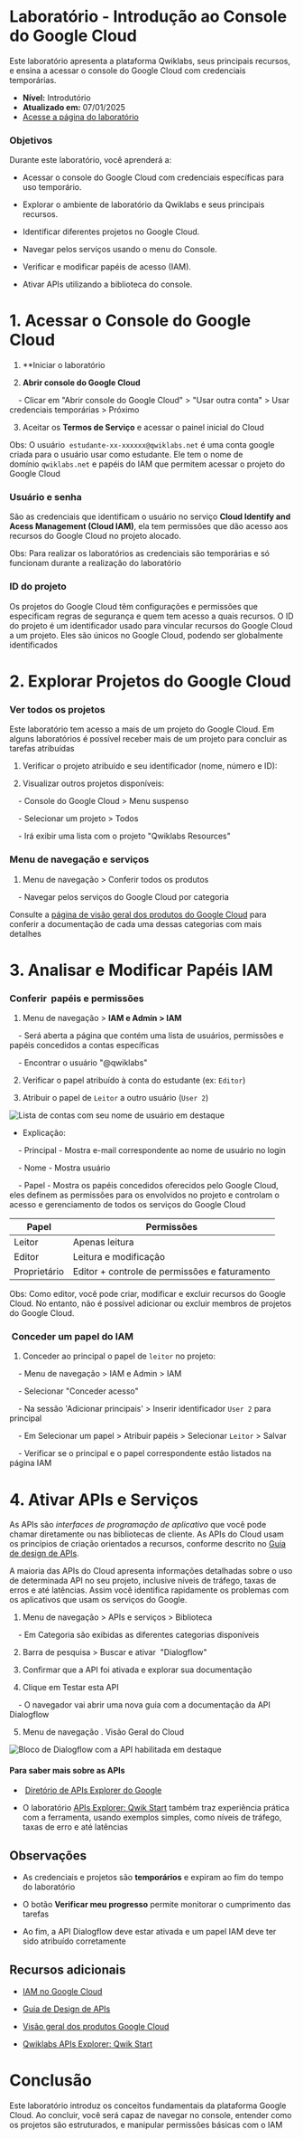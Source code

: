 # Laboratório - Introdução ao Console do Google Cloud

Este laboratório apresenta a plataforma Qwiklabs, seus principais recursos, e ensina a acessar o console do Google Cloud com credenciais temporárias.
- **Nível:** Introdutório
- **Atualizado em:** 07/01/2025
- [Acesse a página do laboratório](https://www.cloudskillsboost.google)

### Objetivos

Durante este laboratório, você aprenderá a:

- Acessar o console do Google Cloud com credenciais específicas para uso temporário.

- Explorar o ambiente de laboratório da Qwiklabs e seus principais recursos.

- Identificar diferentes projetos no Google Cloud.

- Navegar pelos serviços usando o menu do Console.

- Verificar e modificar papéis de acesso (IAM).

- Ativar APIs utilizando a biblioteca do console.

  

# 1. Acessar o Console do Google Cloud

1. **Iniciar o laboratório

2. **Abrir console do Google Cloud**

    - Clicar em "Abrir console do Google Cloud" > "Usar outra conta" > Usar credenciais temporárias > Próximo

3. Aceitar os **Termos de Serviço** e acessar o painel inicial do Cloud

  

Obs: O usuário  `estudante-xx-xxxxxx@qwiklabs.net` é uma conta google criada para o usuário usar como estudante. Ele tem o nome de domínio `qwiklabs.net` e papéis do IAM que permitem acessar o projeto do Google Cloud

  

### Usuário e senha

São as credenciais que identificam o usuário no serviço **Cloud Identify and Acess Management (Cloud IAM)**, ela tem permissões que dão acesso aos recursos do Google Cloud no projeto alocado.

Obs: Para realizar os laboratórios as credenciais são temporárias e só funcionam durante a realização do laboratório

  

### ID do projeto

Os projetos do Google Cloud têm configurações e permissões que especificam regras de segurança e quem tem acesso a quais recursos. O ID do projeto é um identificador usado para vincular recursos do Google Cloud a um projeto. Eles são únicos no Google Cloud, podendo ser globalmente identificados

  

# 2. Explorar Projetos do Google Cloud

### Ver todos os projetos

Este laboratório tem acesso a mais de um projeto do Google Cloud. Em alguns laboratórios é possível receber mais de um projeto para concluir as tarefas atribuídas

  

1. Verificar o projeto atribuído e seu identificador (nome, número e ID):

2. Visualizar outros projetos disponíveis:

    - Console do Google Cloud > Menu suspenso

    - Selecionar um projeto > Todos

    - Irá exibir uma lista com o projeto "Qwiklabs Resources"

  

### Menu de navegação e serviços

1. Menu de navegação > Conferir todos os produtos

    - Navegar pelos serviços do Google Cloud por categoria

Consulte a [página de visão geral dos produtos do Google Cloud](https://cloud.google.com/products/?hl=en#top_of_page) para conferir a documentação de cada uma dessas categorias com mais detalhes

  

# 3. Analisar e Modificar Papéis IAM

### Conferir  papéis e permissões

1. Menu de navegação > **IAM e Admin > IAM**

    - Será aberta a página que contém uma lista de usuários, permissões e papéis concedidos a contas específicas

    - Encontrar o usuário "@qwiklabs"

2. Verificar o papel atribuído à conta do estudante (ex: `Editor`)

3. Atribuir o papel de `Leitor` a outro usuário (`User 2`)

  

![Lista de contas com seu nome de usuário em destaque](https://cdn.qwiklabs.com/VpeV7knPXEDf39QBcfOJuAZpDB7zPgjzMSFmmCy2avk%3D)

  

- Explicação:

    - Principal - Mostra e-mail correspondente ao nome de usuário no login

    - Nome - Mostra usuário

    - Papel - Mostra os papéis concedidos oferecidos pelo Google Cloud, eles definem as permissões para os envolvidos no projeto e controlam o acesso e gerenciamento de todos os serviços do Google Cloud

| Papel        | Permissões                                    |
| ------------ | --------------------------------------------- |
| Leitor       | Apenas leitura                                |
| Editor       | Leitura e modificação                         |
| Proprietário | Editor + controle de permissões e faturamento |


Obs: Como editor, você pode criar, modificar e excluir recursos do Google Cloud. No entanto, não é possível adicionar ou excluir membros de projetos do Google Cloud.

  

###  Conceder um papel do IAM

1. Conceder ao principal o papel de `leitor` no projeto:

    - Menu de navegação > IAM e Admin > IAM

    - Selecionar "Conceder acesso"

    - Na sessão 'Adicionar principais' > Inserir identificador `User 2` para principal

    - Em Selecionar um papel > Atribuir papéis > Selecionar `Leitor` > Salvar

    - Verificar se o principal e o papel correspondente estão listados na página IAM

  

# 4. Ativar APIs e Serviços

As APIs são _interfaces de programação de aplicativo_ que você pode chamar diretamente ou nas bibliotecas de cliente. As APIs do Cloud usam os princípios de criação orientados a recursos, conforme descrito no [Guia de design de APIs](https://cloud.google.com/apis/design/).

A maioria das APIs do Cloud apresenta informações detalhadas sobre o uso de determinada API no seu projeto, inclusive níveis de tráfego, taxas de erros e até latências. Assim você identifica rapidamente os problemas com os aplicativos que usam os serviços do Google.

  

1. Menu de navegação > APIs e serviços > Biblioteca

    - Em Categoria são exibidas as diferentes categorias disponíveis

2. Barra de pesquisa > Buscar e ativar  "Dialogflow"

3. Confirmar que a API foi ativada e explorar sua documentação

4. Clique em Testar esta API

    - O navegador vai abrir uma nova guia com a documentação da API Dialogflow

5. Menu de navegação . Visão Geral do Cloud

  

![Bloco de Dialogflow com a API habilitada em destaque](https://cdn.qwiklabs.com/eTgnbsNvLaqrex7qumvUuzQEc114GwncM%2FV8xL4j594%3D)

  

#### Para saber mais sobre as APIs

-  [Diretório de APIs Explorer do Google](https://developers.google.com/apis-explorer/#p/)

- O laboratório [APIs Explorer: Qwik Start](https://google.qwiklabs.com/catalog_lab/1241) também traz experiência prática com a ferramenta, usando exemplos simples, como níveis de tráfego, taxas de erro e até latências

  

## Observações

- As credenciais e projetos são **temporários** e expiram ao fim do tempo do laboratório

- O botão **Verificar meu progresso** permite monitorar o cumprimento das tarefas

- Ao fim, a API Dialogflow deve estar ativada e um papel IAM deve ter sido atribuído corretamente

  

## Recursos adicionais

- [IAM no Google Cloud](https://cloud.google.com/iam/)

- [Guia de Design de APIs](https://cloud.google.com/apis/design/)

- [Visão geral dos produtos Google Cloud](https://cloud.google.com/products)

- [Qwiklabs APIs Explorer: Qwik Start](https://google.qwiklabs.com/catalog_lab/1241)

  

# Conclusão

  

Este laboratório introduz os conceitos fundamentais da plataforma Google Cloud. Ao concluir, você será capaz de navegar no console, entender como os projetos são estruturados, e manipular permissões básicas com o IAM